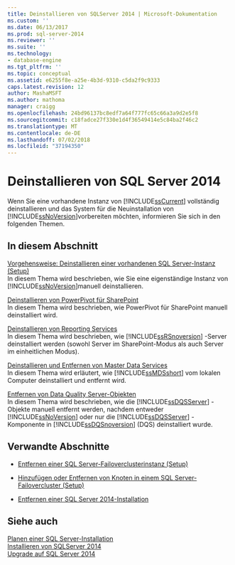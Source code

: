 ```yaml
---
title: Deinstallieren von SQLServer 2014 | Microsoft-Dokumentation
ms.custom: ''
ms.date: 06/13/2017
ms.prod: sql-server-2014
ms.reviewer: ''
ms.suite: ''
ms.technology:
- database-engine
ms.tgt_pltfrm: ''
ms.topic: conceptual
ms.assetid: e6255f8e-a25e-4b3d-9310-c5da2f9c9333
caps.latest.revision: 12
author: MashaMSFT
ms.author: mathoma
manager: craigg
ms.openlocfilehash: 24bd96137bc8edf7a64f777fc65c66a3a9d2e5f8
ms.sourcegitcommit: c18fadce27f330e1d4f36549414e5c84ba2f46c2
ms.translationtype: MT
ms.contentlocale: de-DE
ms.lasthandoff: 07/02/2018
ms.locfileid: "37194350"
---
```

# <a name="uninstall-sql-server-2014"></a>Deinstallieren von SQL Server 2014
  Wenn Sie eine vorhandene Instanz von [!INCLUDE[ssCurrent](../../includes/sscurrent-md.md)] vollständig deinstallieren und das System für die Neuinstallation von [!INCLUDE[ssNoVersion](../../includes/ssnoversion-md.md)]vorbereiten möchten, informieren Sie sich in den folgenden Themen.  
  
## <a name="in-this-section"></a>In diesem Abschnitt  
 [Vorgehensweise: Deinstallieren einer vorhandenen SQL Server-Instanz &#40;Setup&#41;](uninstall-an-existing-instance-of-sql-server-setup.md)  
 In diesem Thema wird beschrieben, wie Sie eine eigenständige Instanz von [!INCLUDE[ssNoVersion](../../includes/ssnoversion-md.md)]manuell deinstallieren.  
  
 [Deinstallieren von PowerPivot für SharePoint](uninstall-power-pivot-for-sharepoint.md)  
 In diesem Thema wird beschrieben, wie PowerPivot für SharePoint manuell deinstalliert wird.  
  
 [Deinstallieren von Reporting Services](uninstall-reporting-services.md)  
 In diesem Thema wird beschrieben, wie [!INCLUDE[ssRSnoversion](../../includes/ssrsnoversion-md.md)] -Server deinstalliert werden (sowohl Server im SharePoint-Modus als auch Server im einheitlichen Modus).  
  
 [Deinstallieren und Entfernen von Master Data Services](uninstall-and-remove-master-data-services.md)  
 In diesem Thema wird erläutert, wie [!INCLUDE[ssMDSshort](../../includes/ssmdsshort-md.md)] vom lokalen Computer deinstalliert und entfernt wird.  
  
 [Entfernen von Data Quality Server-Objekten](remove-data-quality-server-objects.md)  
 In diesem Thema wird beschrieben, wie die [!INCLUDE[ssDQSServer](../../includes/ssdqsserver-md.md)] -Objekte manuell entfernt werden, nachdem entweder [!INCLUDE[ssNoVersion](../../includes/ssnoversion-md.md)] oder nur die [!INCLUDE[ssDQSServer](../../includes/ssdqsserver-md.md)] -Komponente in [!INCLUDE[ssDQSnoversion](../../includes/ssdqsnoversion-md.md)] (DQS) deinstalliert wurde.  
  
## <a name="related-sections"></a>Verwandte Abschnitte  
  
-   [Entfernen einer SQL Server-Failoverclusterinstanz &#40;Setup&#41;](../failover-clusters/install/remove-a-sql-server-failover-cluster-instance-setup.md)  
  
-   [Hinzufügen oder Entfernen von Knoten in einem SQL Server-Failovercluster &#40;Setup&#41;](../failover-clusters/install/add-or-remove-nodes-in-a-sql-server-failover-cluster-setup.md)  
  
-   [Entfernen einer SQL Server 2014-Installation](../../database-engine/install-windows/repair-a-failed-sql-server-installation.md)  
  
## <a name="see-also"></a>Siehe auch  
 [Planen einer SQL Server-Installation](planning-a-sql-server-installation.md)   
 [Installieren von SQLServer 2014](../../database-engine/install-windows/install-sql-server.md)   
 [Upgrade auf SQL Server 2014](../../database-engine/install-windows/upgrade-sql-server.md)  
  
  
